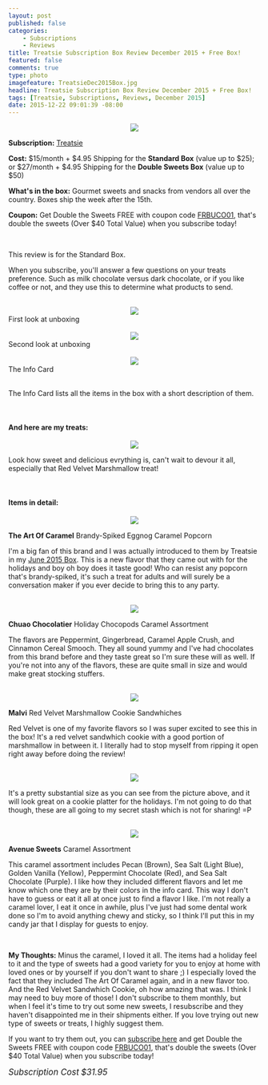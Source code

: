 ```yaml
---
layout: post
published: false
categories: 
    - Subscriptions
    - Reviews
title: Treatsie Subscription Box Review December 2015 + Free Box!
featured: false
comments: true
type: photo
imagefeature: TreatsieDec2015Box.jpg
headline: Treatsie Subscription Box Review December 2015 + Free Box!
tags: [Treatsie, Subscriptions, Reviews, December 2015]
date: 2015-12-22 09:01:39 -08:00
---
```


<center><a href="http://fbuy.me/co5XW" target="_blank">
<img src="/images/TreatsieDec2015Box.jpg" border="0" style="border:none;max-width:100%;"/>
</a></center>
<p><b>Subscription:</b> <a href="http://fbuy.me/co5XW" target="_blank">Treatsie</a></p>
<p><b>Cost:</b> $15/month + $4.95 Shipping for the <b>Standard Box</b> (value up to $25); or $27/month + $4.95 Shipping for the <b>Double Sweets Box</b> (value up to $50)</p>
<p><b>What's in the box:</b> Gourmet sweets and snacks from vendors all over the country. Boxes ship the week after the 15th.</p>
<p><b>Coupon:</b> Get Double the Sweets FREE with coupon code <a href="http://fbuy.me/co5XW">FRBUCO01</a>, that's double the sweets (Over $40 Total Value) when you subscribe today!</p>
<br>

<p><i class="icon-arrow-right"></i>This review is for the Standard Box.</p>

<p>When you subscribe, you'll answer a few questions on your treats preference. Such as milk chocolate versus dark chocolate, or if you like coffee or not, and they use this to determine what products to send.</p>

<br>

<center><a href="http://fbuy.me/co5XW" target="_blank">
<img src="/images/TreatsieDec2015OpenBox.jpg" border="0" style="border:none;max-width:100%;"/>
</a></center>
<figcaption>First look at unboxing</figcaption>

<br>

<center><a href="http://fbuy.me/co5XW" target="_blank">
<img src="/images/TreatsieDec2015OpenBox2.jpg" border="0" style="border:none;max-width:100%;"/>
</a></center>
<figcaption>Second look at unboxing</figcaption>

<br>

<center><a href="http://fbuy.me/co5XW" target="_blank">
<img src="/images/TreatsieDec2015Info.jpg" border="0" style="border:none;max-width:100%;"/>
</a></center>
<figcaption>The Info Card</figcaption>

<br>

<p>The Info Card lists all the items in the box with a short description of them.</p>

<br>

<H4>And here are my treats:</H4>

<center><a href="http://fbuy.me/co5XW" target="_blank">
<img src="/images/TreatsieDec2015Items.jpg" border="0" style="border:none;max-width:100%;"/>
</a></center>

<p>Look how sweet and delicious evrything is, can't wait to devour it all, especially that Red Velvet Marshmallow treat!</p>

<br>

<H4>Items in detail:</H4>

<center><a href="http://fbuy.me/co5XW" target="_blank">
<img src="/images/TreatsieDec2015TheArtOfCaramelBrandySpikedEggnogPopcorn.jpg" border="0" style="border:none;max-width:100%;"/>
</a></center>

<DL>
<DT><b>The Art Of Caramel</b> Brandy-Spiked Eggnog Caramel Popcorn</DT>
</DL>

<p>I'm a big fan of this brand and I was actually introduced to them by Treatsie in my <a href="http://whatsupmailbox.com/subscriptions/reviews/Treatsie-Subscription-Box-Review-June-2105/" target="_blank">June 2015 Box</a>. This is a new flavor that they came out with for the holidays and boy oh boy does it taste good! Who can resist any popcorn that's brandy-spiked, it's such a treat for adults and will surely be a conversation maker if you ever decide to bring this to any party.</p>

<br>

<center><a href="http://fbuy.me/co5XW" target="_blank">
<img src="/images/TreatsieDec2015ChuaoChocolatierChocopods.jpg" border="0" style="border:none;max-width:100%;"/>
</a></center>
<DL>
<DT><b>Chuao Chocolatier</b> Holiday Chocopods Caramel Assortment</DT>
</DL>

<p>The flavors are Peppermint, Gingerbread, Caramel Apple Crush, and Cinnamon Cereal Smooch. They all sound yummy and I've had chocolates from this brand before and they taste great so I'm sure these will as well. If you're not into any of the flavors, these are quite small in size and would make great stocking stuffers.</p>

<br>

<center><a href="http://fbuy.me/co5XW" target="_blank">
<img src="/images/TreatsieDec2015MalviRedVelvetMarshmallow.jpg" border="0" style="border:none;max-width:100%;"/>
</a></center>
<DL>
<DT><b>Malvi</b> Red Velvet Marshmallow Cookie Sandwhiches</DT>
</DL>

<p>Red Velvet is one of my favorite flavors so I was super excited to see this in the box! It's a red velvet sandwhich cookie with a good portion of marshmallow in between it. I literally had to stop myself from ripping it open right away before doing the review!</p>

<br>

<center><a href="http://fbuy.me/co5XW" target="_blank">
<img src="/images/TreatsieDec2015MalviRedVelvetMarshmallow2.jpg" border="0" style="border:none;max-width:100%;"/>
</a></center>

<p>It's a pretty substantial size as you can see from the picture above, and it will look great on a cookie platter for the holidays. I'm not going to do that though, these are all going to my secret stash which is not for sharing! =P</p>

<br>

<center><a href="http://fbuy.me/co5XW" target="_blank">
<img src="/images/TreatsieDec2015AvenueSweetsCaramel.jpg" border="0" style="border:none;max-width:100%;"/>
</a></center>
<DL>
<DT><b>Avenue Sweets</b> Caramel Assortment</DT>
</DL>

<p>This caramel assortment includes Pecan (Brown), Sea Salt (Light Blue), Golden Vanilla (Yellow), Peppermint Chocolate (Red), and Sea Salt Chocolate (Purple). I like how they included different flavors and let me know which one they are by their colors in the info card. This way I don't have to guess or eat it all at once just to find a flavor I like. I'm not really a caramel lover, I eat it once in awhile, plus I've just had some dental work done so I'm to avoid anything chewy and sticky, so I think I'll put this in my candy jar that I display for guests to enjoy.</p>

<br>

<p><i class="icon-exclamation-sign"></i><b> My Thoughts:</b> Minus the caramel, I loved it all. The items had a holiday feel to it and the type of sweets had a good variety for you to enjoy at home with loved ones or by yourself if you don't want to share ;) I especially loved the fact that they included The Art Of Caramel again, and in a new flavor too. And the Red Velvet Sandwhich Cookie, oh how amazing that was. I think I may need to buy more of those! I don't subscribe to them monthly, but when I feel it's time to try out some new sweets, I resubscribe and they haven't disappointed me in their shipments either. If you love trying out new type of sweets or treats, I highly suggest them.</p>

<p>If you want to try them out, you can <a href="http://fbuy.me/co5XW" target="_blank">subscribe here</a> and get Double the Sweets FREE with coupon code <a href="http://fbuy.me/co5XW">FRBUCO01</a>, that's double the sweets (Over $40 Total Value) when you subscribe today!</p>
      <TD><i><big>Subscription Cost</big></i></TD>
      <TD><i><big>$31.95</big></i></TD>
   </TR>
</TABLE>
